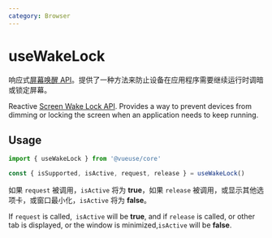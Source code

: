 ```yaml
---
category: Browser
---
```


# useWakeLock

响应式[屏幕唤醒 API](https://developer.mozilla.org/en-US/docs/Web/API/Screen_Wake_Lock_API)。提供了一种方法来防止设备在应用程序需要继续运行时调暗或锁定屏幕。

Reactive [Screen Wake Lock API](https://developer.mozilla.org/en-US/docs/Web/API/Screen_Wake_Lock_API). Provides a way to prevent devices from dimming or locking the screen when an application needs to keep running.

## Usage

```js
import { useWakeLock } from '@vueuse/core'

const { isSupported, isActive, request, release } = useWakeLock()
```

如果 `request` 被调用，`isActive` 将为 **true**，如果 `release` 被调用，或显示其他选项卡，或窗口最小化，`isActive` 将为 **false**。

If `request` is called,` isActive` will be **true**, and if `release` is called, or other tab is displayed, or the window is minimized,`isActive` will be **false**.
